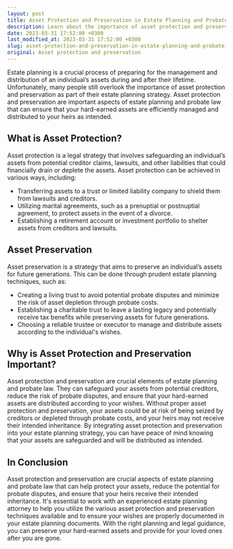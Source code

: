 ```yaml
---
layout: post
title: Asset Protection and Preservation in Estate Planning and Probate Law
description: Learn about the importance of asset protection and preservation when it comes to estate planning and probate law.
date: 2023-03-31 17:52:00 +0300
last_modified_at: 2023-03-31 17:52:00 +0300
slug: asset-protection-and-preservation-in-estate-planning-and-probate-law
original: Asset protection and preservation
---
```

Estate planning is a crucial process of preparing for the management and distribution of an individual’s assets during and after their lifetime. Unfortunately, many people still overlook the importance of asset protection and preservation as part of their estate planning strategy. Asset protection and preservation are important aspects of estate planning and probate law that can ensure that your hard-earned assets are efficiently managed and distributed to your heirs as intended.

## What is Asset Protection?

Asset protection is a legal strategy that involves safeguarding an individual’s assets from potential creditor claims, lawsuits, and other liabilities that could financially drain or deplete the assets. Asset protection can be achieved in various ways, including:

- Transferring assets to a trust or limited liability company to shield them from lawsuits and creditors.
- Utilizing marital agreements, such as a prenuptial or postnuptial agreement, to protect assets in the event of a divorce.
- Establishing a retirement account or investment portfolio to shelter assets from creditors and lawsuits.

## Asset Preservation

Asset preservation is a strategy that aims to preserve an individual’s assets for future generations. This can be done through prudent estate planning techniques, such as:

- Creating a living trust to avoid potential probate disputes and minimize the risk of asset depletion through probate costs.
- Establishing a charitable trust to leave a lasting legacy and potentially receive tax benefits while preserving assets for future generations.
- Choosing a reliable trustee or executor to manage and distribute assets according to the individual's wishes.

## Why is Asset Protection and Preservation Important?

Asset protection and preservation are crucial elements of estate planning and probate law. They can safeguard your assets from potential creditors, reduce the risk of probate disputes, and ensure that your hard-earned assets are distributed according to your wishes. Without proper asset protection and preservation, your assets could be at risk of being seized by creditors or depleted through probate costs, and your heirs may not receive their intended inheritance. By integrating asset protection and preservation into your estate planning strategy, you can have peace of mind knowing that your assets are safeguarded and will be distributed as intended.

## In Conclusion

Asset protection and preservation are crucial aspects of estate planning and probate law that can help protect your assets, reduce the potential for probate disputes, and ensure that your heirs receive their intended inheritance. It's essential to work with an experienced estate planning attorney to help you utilize the various asset protection and preservation techniques available and to ensure your wishes are properly documented in your estate planning documents. With the right planning and legal guidance, you can preserve your hard-earned assets and provide for your loved ones after you are gone.